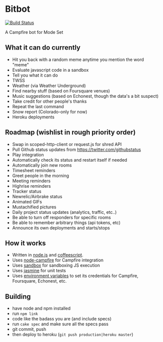 # Bitbot

[![Build Status](https://travis-ci.org/modeset/bitbot.png?branch=master)](https://travis-ci.org/modeset/bitbot)

A Campfire bot for Mode Set

## What it can do currently
* Hit you back with a random meme anytime you mention the word "meme"
* Evaluate javascript code in a sandbox
* Tell you what it can do
* TWSS
* Weather (via Weather Underground)
* Find nearby stuff (based on Foursquare venues)
* Music suggestions (based on Echonest, though the data's a bit suspect)
* Take credit for other people's thanks
* Repeat the last command
* Snow report (Colorado-only for now)
* Heroku deployments

## Roadmap (wishlist in rough priority order)
* Swap in scoped-http-client or request.js for shred
  API
* Pull Github status updates from https://twitter.com/githubstatus
* Play integration
* Automatically check its status and restart itself if needed
* Automatically join new rooms
* Timesheet reminders
* Greet people in the morning
* Meeting reminders
* Highrise reminders
* Tracker status
* Newrelic/Airbrake status
* Animated GIFs
* Mustachified pictures
* Daily project status updates (analytics, traffic, etc..)
* Be able to turn off responders for specific rooms
* Be able to remember arbitrary things (api tokens, etc)
* Announce its own deployments and starts/stops

## How it works
* Written in [node.js](nodejs.org) and [coffeescript](http://jashkenas.github.com/coffee-script/).
* Uses [node-campfire](https://github.com/tristandunn/node-campfire) for Campfire integration
* Uses [sandbox](http://gf3.github.com/sandbox/) for sandboxing JS execution
* Uses [jasmine](http://pivotal.github.com/jasmine) for unit tests
* Uses [environment variables](http://devcenter.heroku.com/articles/config-vars) to set its credentials for Campfire, Foursquare, Echonest, etc.

## Building
* have node and npm installed
* run `npm link`
* code like the badass you are (and include specs)
* run `cake spec` and make sure all the specs pass
* git commit, push
* then deploy to heroku (`git push production|heroku master`)
